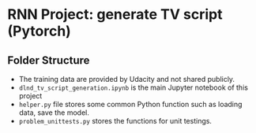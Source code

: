 # RNN Project: generate TV script (Pytorch)

## Folder Structure
* The training data are provided by Udacity and not shared publicly.
* `dlnd_tv_script_generation.ipynb` is the main Jupyter notebook of this project
* `helper.py` file stores some common Python function such as loading data, save the model.
* `problem_unittests.py` stores the functions for unit testings.